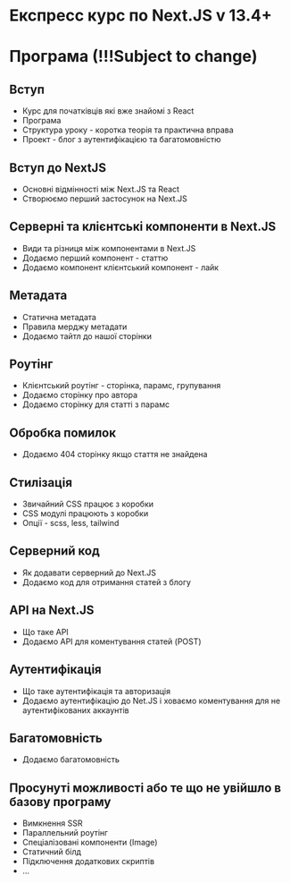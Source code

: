 # Експресс курс по Next.JS v 13.4+

# Програма (!!!Subject to change)

## Вступ

- Курс для початківців які вже знайомі з React
- Програма
- Структура уроку - коротка теорія та практична вправа
- Проект - блог з аутентифікацією та багатомовністю

## Вступ до NextJS

- Основні відмінності між Next.JS та React
- Створюємо перший застосунок на Next.JS

## Серверні та клієнтські компоненти в Next.JS

- Види та різниця між компонентами в Next.JS
- Додаємо перший компонент - статтю
- Додаємо компонент клієнтський компонент - лайк

## Метадата

- Статична метадата
- Правила мерджу метадати
- Додаємо тайтл до нашої сторінки

## Роутінг

- Клієнтський роутінг - сторінка, парамс, групування
- Додаємо сторінку про автора
- Додаємо сторінку для статті з парамс

## Обробка помилок

- Додаємо 404 сторінку якщо стаття не знайдена

## Cтилізація

- Звичайний CSS працює з коробки
- CSS модулі працюють з коробки
- Опції - scss, less, tailwind

## Серверний код

- Як додавати серверний до Next.JS
- Додаємо код для отримання статей з блогу

## API на Next.JS

- Що таке API
- Додаємо API для коментування статей (POST)

## Аутентифікація

- Що таке аутентифікація та авторизація
- Додаємо аутентифікацію до Net.JS і ховаємо коментування для не аутентифікованих аккаунтів

## Багатомовність

- Додаємо багатомовність

## Просунуті можливості або те що не увійшло в базову програму

- Вимкнення SSR
- Параллельний роутінг
- Спеціалізовані компоненти (Image)
- Статичний білд
- Підключення додаткових скриптів
- ...
